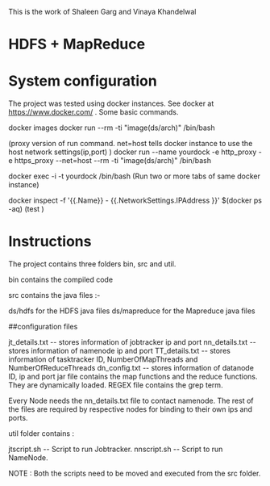 This is the work of Shaleen Garg and Vinaya Khandelwal

# HDFS + MapReduce

# System configuration

The project was tested using docker instances. See docker at https://www.docker.com/ .
Some basic commands.

docker images
docker run --rm -ti "image(ds/arch)" /bin/bash 

(proxy version of run command. net=host tells docker instance to use the host network settings(ip,port) )
docker run --name yourdock -e http_proxy -e https_proxy --net=host --rm -ti "image(ds/arch)" /bin/bash

docker exec -i -t yourdock /bin/bash (Run two or more tabs of same docker instance)

docker inspect -f '{{.Name}} - {{.NetworkSettings.IPAddress }}' $(docker ps -aq) (test )

# Instructions

The project contains three folders bin, src and util.

bin contains the compiled code

src contains the java files :-

ds/hdfs for the HDFS java files
ds/mapreduce for the Mapreduce java files

##configuration files

jt_details.txt -- stores information of jobtracker ip and port
nn_details.txt -- stores information of namenode ip and port 
TT_details.txt -- stores information of tasktracker ID, NumberOfMapThreads and NumberOfReduceThreads
dn_config.txt -- stores information of datanode ID, ip and port
jar file contains the map functions and the reduce functions. They are dynamically loaded.
REGEX file contains the grep term.

Every Node needs the nn_details.txt file to contact namenode. The rest of the files are required by 
respective nodes for binding to their own ips and ports.

util folder contains : 

jtscript.sh -- Script to run Jobtracker. 
nnscript.sh -- Script to run NameNode.

NOTE : Both the scripts need to be moved and executed from the src folder.




